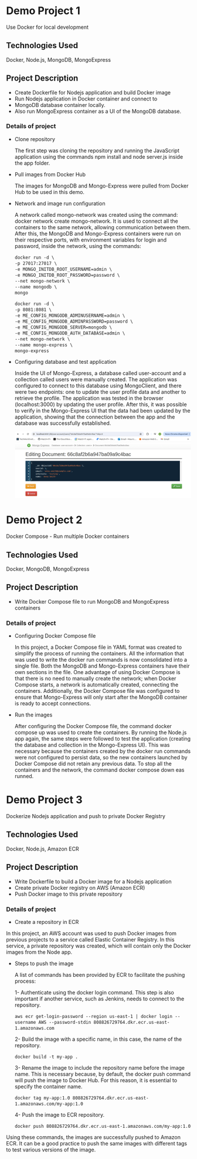 # Demo Project 1

Use Docker for local development

## Technologies Used

Docker, Node.js, MongoDB, MongoExpress

## Project Description

- Create Dockerfile for Nodejs application and build Docker image
- Run Nodejs application in Docker container and connect to
- MongoDB database container locally.
- Also run MongoExpress container as a UI of the MongoDB database.

### Details of project

- Clone repository

  The first step was cloning the repository and running the JavaScript application using the commands npm install and node server.js inside the app folder.

- Pull images from Docker Hub

  The images for MongoDB and Mongo-Express were pulled from Docker Hub to be used in this demo.

- Network and image run configuration

  A network called mongo-network was created using the command: docker network create mongo-network. It is used to connect all the containers to the same network, allowing communication between them. After this, the MongoDB and Mongo-Express containers were run on their respective ports, with environment variables for login and password, inside the network, using the commands:
  
  ```
  docker run -d \
  -p 27017:27017 \
  -e MONGO_INITDB_ROOT_USERNAME=admin \
  -e MONGO_INITDB_ROOT_PASSWORD=password \
  --net mongo-network \
  --name mongodb \
  mongo
  ```
  ```
  docker run -d \
  -p 8081:8081 \
  -e ME_CONFIG_MONGODB_ADMINUSERNAME=admin \
  -e ME_CONFIG_MONGODB_ADMINPASSWORD=password \
  -e ME_CONFIG_MONGODB_SERVER=mongodb \
  -e ME_CONFIG_MONGODB_AUTH_DATABASE=admin \
  --net mongo-network \
  --name mongo-express \
  mongo-express
  ```

- Configuring database and test application

  Inside the UI of Mongo-Express, a database called user-account and a collection called users were manually created. The application was configured to connect to this database using MongoClient, and there were two endpoints: one to update the user profile data and another to retrieve the profile. The application was tested in the browser (localhost:3000) by updating the user profile. After this, it was possible to verify in the Mongo-Express UI that the data had been updated by the application, showing that the connection between the app and the database was successfully established.

  ![Diagram](./mongo-ui.png)

# Demo Project 2

Docker Compose - Run multiple Docker containers

## Technologies Used

Docker, MongoDB, MongoExpress

## Project Description

- Write Docker Compose file to run MongoDB and MongoExpress containers

### Details of project  
  
- Configuring Docker Compose file

  In this project, a Docker Compose file in YAML format was created to simplify the process of running the containers. All the information that 
  was used to write the docker run commands is now consolidated into a single file. Both the MongoDB and Mongo-Express containers have their own 
  sections in the file. One advantage of using Docker Compose is that there is no need to manually create the network; when Docker Compose starts, 
  a network is automatically created, connecting the containers. Additionally, the Docker Compose file was configured to ensure that Mongo-Express 
  will only start after the MongoDB container is ready to accept connections.

- Run the images

  After configuring the Docker Compose file, the command docker compose up was used to create the containers. By running the Node.js app again, the same steps were followed to test the application (creating the database and collection in the Mongo-Express UI). This was necessary because the containers created by the docker run commands were not configured to persist data, so the new containers launched by Docker Compose did not retain any previous data. To stop all the containers and the network, the command docker compose down eas runned.


# Demo Project 3

Dockerize Nodejs application and push to private Docker Registry

## Technologies Used

Docker, Node.js, Amazon ECR

## Project Description

- Write Dockerfile to build a Docker image for a Nodejs application
- Create private Docker registry on AWS (Amazon ECR)
- Push Docker image to this private repository

### Details of project  
  
- Create a repository in ECR

 In this project, an AWS account was used to push Docker images from previous projects to a service called Elastic Container Registry. In this service, a private repository was created, which will contain only the Docker images from the Node app.

- Steps to push the image

  A list of commands has been provided by ECR to facilitate the pushing process:

  1- Authenticate using the docker login command. This step is also important if another service, such as Jenkins, needs to connect to the repository.
  ```
  aws ecr get-login-password --region us-east-1 | docker login --username AWS --password-stdin 808826729764.dkr.ecr.us-east-1.amazonaws.com
  ```
  2- Build the image with a specific name, in this case, the name of the repository.
  ```
  docker build -t my-app .
  ```
  3- Rename the image to include the repository name before the image name. This is necessary because, by default, the docker push command will push the image to Docker Hub. For this reason, it is essential to specify the container name.
  ```
  docker tag my-app:1.0 808826729764.dkr.ecr.us-east-1.amazonaws.com/my-app:1.0
  ```
  4- Push the image to ECR repository.
  ```
  docker push 808826729764.dkr.ecr.us-east-1.amazonaws.com/my-app:1.0
  ```
 Using these commands, the images are successfully pushed to Amazon ECR. It can be a good practice to push the same images with different tags to test various versions of the image.
  

    


  
